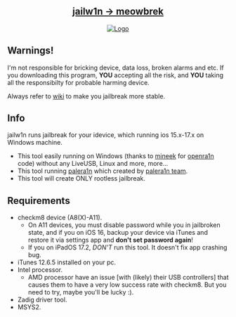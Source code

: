 <h2 align="center">
    <a href="https://github.com/ppouwx/jailw1n/blob/main/wiki.md#installing-meowbrek">jailw1n → meowbrek</a> 
</h2>


<center>
  <a href="#"><img src="https://cdn.discordapp.com/attachments/1130526907092439093/1188145112719568976/68747470733a2f2f63646e2e646973636f72646170702e636f6d2f6174746163686d656e74732f313130333438353236313139363833323737392f313132363435303735383532333537323238352f7078642e706e67.png?ex=6599755d&is=6587005d&hm=53aff75b499c8d3d21fcf6e10bfac957e18c8258a1016f33ef3cbbece5c62004&" alt="Logo"></a>
</center>

## Warnings!

I'm not responsible for bricking device, data loss, broken alarms and etc. If you downloading this program, **YOU** accepting all the risk, and **YOU** taking all the responsibilty for probable harming device.

Always refer to [wiki](https://github.com/ppouwx/jailw1n/blob/main/wiki.md) to make you jailbreak more stable.

## Info
jailw1n runs jailbreak for your idevice, which running ios 15.x-17.x on Windows machine.

- This tool easily running on Windows (thanks to [mineek](https://github.com/mineek) for [openra1n](https://github.com/mineek/openra1n) code) without any LiveUSB, Linux and more, more...
- This tool running [palera1n](https://github.com/palera1n/palera1n) which created by [palera1n team](https://github.com/palera1n/palera1n).
- This tool will create ONLY rootless jailbreak.

## Requirements

- checkm8 device (A8(X)-A11).
  - On A11 devices, you must disable password while you in jailbroken state, and if you on iOS 16, backup your device via iTunes and restore it via settings app and **don't set password again**!
  - If you on iPadOS 17.2, *DON'T* run this tool. It doesn't fix app crashing bug.
- iTunes 12.6.5 installed on your pc.
- Intel processor.
  - AMD processor have an issue [with (likely) their USB controllers] that causes them to have a very low success rate with checkm8. But you need to try, maybe you'll be lucky :).
- Zadig driver tool.
- MSYS2.



